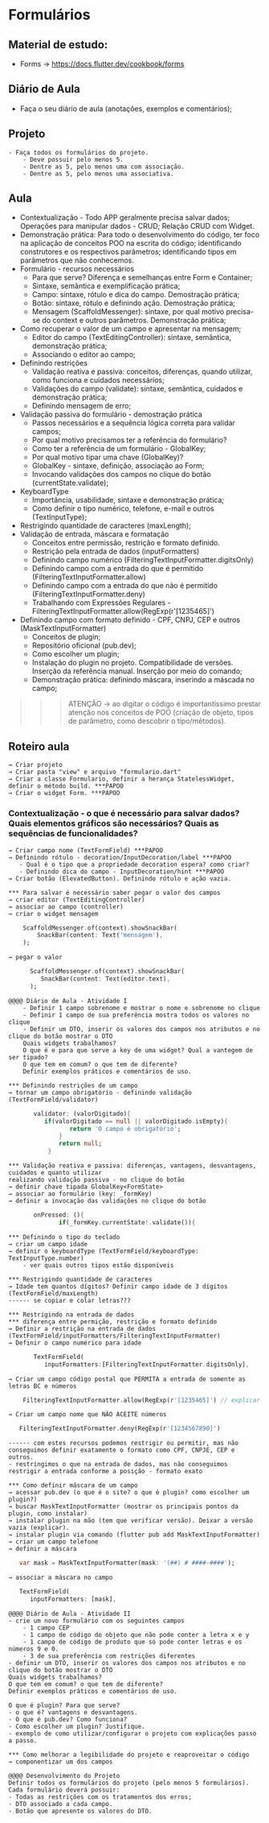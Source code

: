 # Formulários
## Material de estudo:
- Forms → https://docs.flutter.dev/cookbook/forms

 ## Diário de Aula
 - Faça o seu diário de aula (anotações, exemplos e comentários); 

## Projeto
	- Faça todos os formulários do projeto.
		- Deve possuir pelo menos 5.
		- Dentre as 5, pelo menos uma com associação.
		- Dentre as 5, pelo menos uma associativa.
## Aula
- Contextualização - Todo APP geralmente precisa salvar dados; Operações para manipular dados - CRUD; Relação CRUD com Widget.
- Demonstração prática: Para todo o desenvolvimento do código, ter foco na aplicação de conceitos POO na escrita do código; identificando construtores e os respectivos parâmetros; identificando tipos em parâmetros que não conhecemos.
- Formulário - recursos necessários
	- Para que serve? Diferença e semelhanças entre Form e Container;
	- Sintaxe, semântica e exemplificação prática;
	- Campo: sintaxe, rótulo e dica do campo. Demostração prática; 
	- Botão: sintaxe, rótulo e definindo ação. Demostração prática; 
	- Mensagem (ScaffoldMessenger): sintaxe, por qual motivo precisa-se do context e outros parâmetros. Demonstração prática;
- Como recuperar o valor de um campo e apresentar na mensagem; 
	- Editor do campo (TextEditingController): sintaxe, semântica, demonstração prática; 
	- Associando o editor ao campo;
- Definindo restrições 
	- Validação reativa e passiva: conceitos, diferenças, quando utilizar, como funciona e cuidados necessários;
	- Validações do campo (validate): sintaxe, semântica, cuidados e demonstração prática; 
	- Definindo mensagem de erro; 
- Validação passiva do formulário - demostração prática
	- Passos necessários e a sequência lógica correta para validar campos;
	- Por qual motivo precisamos ter a referência do formulário?
	- Como ter a referência de um formulário  - GlobalKey;
	- Por qual motivo tipar uma chave (GlobalKey<FormState>)?
	- GlobalKey - sintaxe, definição, associação ao Form;
	- Invocando validações dos campos no clique do botão (currentState.validate);
- KeyboardType
	- Importância, usabilidade, sintaxe e demonstração prática;
	- Como definir o tipo numérico, telefone, e-mail e outros (TextInputType);
- Restrigindo quantidade de caracteres (maxLength); 
- Validação de entrada, máscara e formatação
	- Conceitos entre permissão, restrição e formato definido.
	- Restrição pela entrada de dados (inputFormatters)
	- Definindo campo numérico (FilteringTextInputFormatter.digitsOnly)
	- Definindo campo com a entrada do que é permitido (FilteringTextInputFormatter.allow)
	- Definindo campo com a entrada do que não é permitido (FilteringTextInputFormatter.deny)
	- Trabalhando com Expressões Regulares - FilteringTextInputFormatter.allow(RegExp(r'[1235465]')
- Definindo campo com formato definido - CPF, CNPJ, CEP e outros (MaskTextInputFormatter)
	- Conceitos de plugin; 
	- Repositório oficional (pub.dev); 
	- Como escolher um plugin; 
	- Instalação do plugin no projeto. Compatibilidade de versões. Inserção da referência manual. Inserção por meio do comando;
	- Demonstração prática: definindo máscara, inserindo a máscada no campo;
	

>>>ATENÇÃO → ao digitar o código é importantíssimo prestar atenção nos conceitos de POO (criação de objeto, tipos de parâmetro, como descobrir o tipo/métodos).

## Roteiro aula
	→ Criar projeto
	→ Criar pasta "view" e arquivo "formulario.dart"
	→ Criar a classe Formulario, definir a herança StatelessWidget, definir o método build. ***PAPOO
	→ Criar o widget Form. ***PAPOO
	
### Contextualização - o que é necessário para salvar dados? Quais elementos gráficos são necessários? Quais as sequências de funcionalidades?
	→ Criar campo nome (TextFormField) ***PAPOO
	→ Definindo rótulo - decoration/InputDecoration/label ***PAPOO
	   - Qual é o tipo que a propriedade decoration espera? como criar? 
	   - Definindo dica do campo - InputDecoration/hint ***PAPOO
	→ Criar botão (ElevatedButton). Definindo rótulo e ação vazia.
	
	*** Para salvar é necessário saber pegar o valor dos campos 
	→ criar editor (TextEditingController)
	→ associar ao campo (controller)
	→ criar o widget mensagem
 
```dart
	ScaffoldMessenger.of(context).showSnackBar(
		SnackBar(content: Text('mensagem'),
	);
```
	→ pegar o valor
 
 ```dart
	   ScaffoldMessenger.of(context).showSnackBar(
	      SnackBar(content: Text(editor.text),
	   );
```
	@@@@ Diário de Aula - Atividade I
		- Definir 1 campo sobrenome e mostrar o nome e sobrenome no clique
		- Definir 1 campo de sua preferência mostra todos os valores no clique
		- Definir um DTO, inserir os valores dos campos nos atributos e no clique do botão mostrar o DTO
		Quais widgets trabalhamos?
		O que é e para que serve a key de uma widget? Qual a vantegem de ser tipado?
		O que tem em comum? o que tem de diferente?
		Definir exemplos práticos e comentários de uso.
	
	*** Definindo restrições de um campo 
	→ tornar um campo obrigatório - definindo validação (TextFormField/validator)
```dart
	   validator: (valorDigitado){
	      if(valorDigitado == null || valorDigitado.isEmpty){
                 return 'O campo é obrigatório';
              }
              return null;
           }
```
	
	*** Validação reativa e passiva: diferenças, vantagens, desvantagens, cuidados e quanto utilizar 
	realizando validação passiva - no clique do botão 
	→ definir chave tipada GlobalKey<FormState>
	→ associar ao formulário (key: _formKey)
	→ definir a invocação das validações no clique do botão 
 
```dart
	   onPressed: (){
              if(_formKey.currentState!.validate()){
```
	
	*** Definindo o tipo do teclado
	→ criar um campo idade 
	→ definir o keyboardType (TextFormField/keyboardType: TextInputType.number)
	    - ver quais outros tipos estão disponíveis
	
	*** Restrigindo quantidade de caracteres
	→ Idade tem quantos dígitos? Definir campo idade de 3 dígitos (TextFormField/maxLength)
	------ se copiar e colar letras???
	
	*** Restrigindo na entrada de dados 
	*** diferença entre permição, restrição e formato definido
	→ Definir a restrição na entrada de dados (TextFormField/inputFormatters/FilteringTextInputFormatter)
	→ Definir o campo numérico para idade

 ```dart
	    TextFormField(
	       inputFormatters:[FilteringTextInputFormatter.digitsOnly],
```
	→ Criar um campo código postal que PERMITA a entrada de somente as letras BC e números
 
```dart
	FilteringTextInputFormatter.allow(RegExp(r'[1235465]') // explicar RegExp
```
	→ Criar um campo nome que NÃO ACEITE números

 ```dart
	FilteringTextInputFormatter.deny(RegExp(r'[1234567890]')
```
	------ com estes recursos podemos restrigir ou permitir, mas não conseguimos definir exatamente o formato como CPF, CNPJE, CEP e outros.
	- restringimos o que na entrada de dados, mas não conseguimos restrigir a entrada conforme a posição - formato exato
	
	*** Como definir máscara de um campo 
	→ acessar pub.dev (o que é o site? o que é plugin? como escolher um plugin?) 
	→ buscar MaskTextInputFormatter (mostrar os principais pontos da plugin, como instalar) 
	→ instalar plugin na mão (tem que verificar versão). Deixar a versão vazia (explicar). 
	→ instalar plugin via comando (flutter pub add MaskTextInputFormatter)
	→ criar um campo telefone
	→ definir a máscara

 ```dart
	var mask = MaskTextInputFormatter(mask: '(##) # ####-####');
```
	→ associar a máscara no campo 

 ```dart
	TextFormField(
	   inputFormatters: [mask],
```
	
	@@@@ Diário de Aula - Atividade II
	- crie um novo formulário com os seguintes campos
		- 1 campo CEP
		- 1 campo de código do objeto que não pode conter a letra x e y
		- 1 campo de código de produto que só pode conter letras e os números 9 e 0.
		- 3 de sua preferência com restrições diferentes
	- definir um DTO, inserir os valores dos campos nos atributos e no clique do botão mostrar o DTO
	Quais widgets trabalhamos?
	O que tem em comum? o que tem de diferente?
	Definir exemplos práticos e comentários de uso.
	
	O que é plugin? Para que serve?
	- o que é? vantagens e desvantagens.
	- O que é pub.dev? Como funciona?
	- Como escolher um plugin? Justifique.
	- exemplo de como utilizar/configurar o projeto com explicações passo a passo.
	
	*** Como melhorar a legibilidade do projeto e reaproveitar o código
	→ componentizar um dos campos
	
	@@@@ Desenvolvimento do Projeto
	Definir todos os formulários do projeto (pelo menos 5 formulários).
	Cada formulário deverá possuir:
	- Todas as restrições com os tratamentos dos erros;
	- DTO associado a cada campo.
	- Botão que apresente os valores do DTO.
